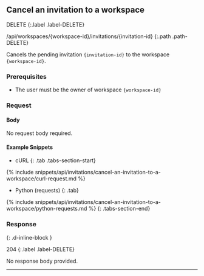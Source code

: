 ## Cancel an invitation to a workspace

DELETE
{:.label .label-DELETE}

/api/workspaces/{workspace-id}/invitations/{invitation-id}
{:.path .path-DELETE}

Cancels the pending invitation `{invitation-id}` to the workspace `{workspace-id}`.

### Prerequisites

- The user must be the owner of workspace `{workspace-id}`

### Request

#### Body
No request body required.

#### Example Snippets
- cURL
{: .tab .tabs-section-start}

{% include snippets/api/invitations/cancel-an-invitation-to-a-workspace/curl-request.md %}

- Python (requests)
{: .tab}

{% include snippets/api/invitations/cancel-an-invitation-to-a-workspace/python-requests.md %}
{: .tabs-section-end}

### Response
{: .d-inline-block }

204
{:.label .label-DELETE}

No response body provided.

---
